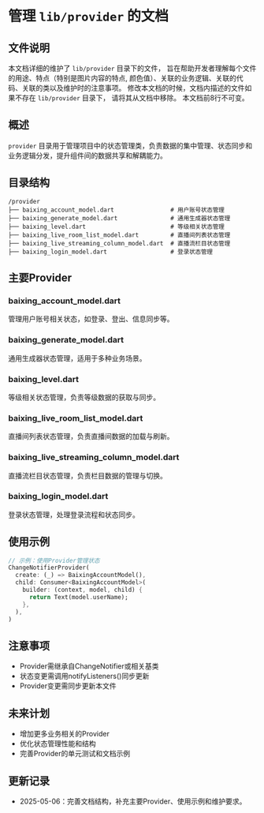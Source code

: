 # 管理 `lib/provider` 的文档
## 文件说明
本文档详细的维护了 `lib/provider` 目录下的文件，
旨在帮助开发者理解每个文件的用途、特点（特别是图片内容的特点, 颜色值）、关联的业务逻辑、关联的代码、关联的类以及维护时的注意事项。
修改本文档的时候，文档内描述的文件如果不存在 `lib/provider` 目录下，
请将其从文档中移除。
本文档前8行不可变。

## 概述
`provider` 目录用于管理项目中的状态管理类，负责数据的集中管理、状态同步和业务逻辑分发，提升组件间的数据共享和解耦能力。

## 目录结构
```
/provider
├── baixing_account_model.dart                # 用户账号状态管理
├── baixing_generate_model.dart               # 通用生成器状态管理
├── baixing_level.dart                        # 等级相关状态管理
├── baixing_live_room_list_model.dart         # 直播间列表状态管理
├── baixing_live_streaming_column_model.dart  # 直播流栏目状态管理
├── baixing_login_model.dart                  # 登录状态管理
```

## 主要Provider
### baixing_account_model.dart
管理用户账号相关状态，如登录、登出、信息同步等。

### baixing_generate_model.dart
通用生成器状态管理，适用于多种业务场景。

### baixing_level.dart
等级相关状态管理，负责等级数据的获取与同步。

### baixing_live_room_list_model.dart
直播间列表状态管理，负责直播间数据的加载与刷新。

### baixing_live_streaming_column_model.dart
直播流栏目状态管理，负责栏目数据的管理与切换。

### baixing_login_model.dart
登录状态管理，处理登录流程和状态同步。

## 使用示例
```dart
// 示例：使用Provider管理状态
ChangeNotifierProvider(
  create: (_) => BaixingAccountModel(),
  child: Consumer<BaixingAccountModel>(
    builder: (context, model, child) {
      return Text(model.userName);
    },
  ),
)
```

## 注意事项
- Provider需继承自ChangeNotifier或相关基类
- 状态变更需调用notifyListeners()同步更新
- Provider变更需同步更新本文件

## 未来计划
- 增加更多业务相关的Provider
- 优化状态管理性能和结构
- 完善Provider的单元测试和文档示例

## 更新记录
- 2025-05-06：完善文档结构，补充主要Provider、使用示例和维护要求。